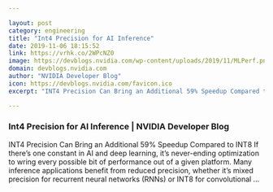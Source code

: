```yaml
---

layout: post
category: engineering
title: "Int4 Precision for AI Inference"
date: 2019-11-06 18:15:52
link: https://vrhk.co/2WPcNZ0
image: https://devblogs.nvidia.com/wp-content/uploads/2019/11/MLPerf.png
domain: devblogs.nvidia.com
author: "NVIDIA Developer Blog"
icon: https://devblogs.nvidia.com/favicon.ico
excerpt: "INT4 Precision Can Bring an Additional 59% Speedup Compared to INT8 If there’s one constant in AI and deep learning, it’s never-ending optimization to wring every possible bit of performance out of a given platform. Many inference applications benefit from reduced precision, whether it’s mixed precision for recurrent neural networks (RNNs) or INT8 for convolutional …"

---
```


### Int4 Precision for AI Inference | NVIDIA Developer Blog

INT4 Precision Can Bring an Additional 59% Speedup Compared to INT8 If there’s one constant in AI and deep learning, it’s never-ending optimization to wring every possible bit of performance out of a given platform. Many inference applications benefit from reduced precision, whether it’s mixed precision for recurrent neural networks (RNNs) or INT8 for convolutional …